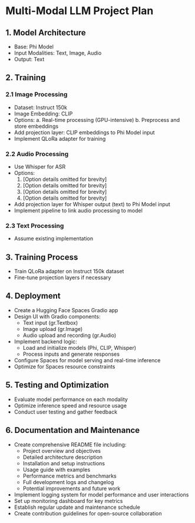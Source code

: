 # Multi-Modal LLM Project Plan

## 1. Model Architecture
- Base: Phi Model
- Input Modalities: Text, Image, Audio
- Output: Text

## 2. Training

### 2.1 Image Processing
- Dataset: Instruct 150k
- Image Embedding: CLIP
- Options:
  a. Real-time processing (GPU-intensive)
  b. Preprocess and store embeddings
- Add projection layer: CLIP embeddings to Phi Model input
- Implement QLoRa adapter for training

### 2.2 Audio Processing
- Use Whisper for ASR
- Options:
  1. [Option details omitted for brevity]
  2. [Option details omitted for brevity]
  3. [Option details omitted for brevity]
  4. [Option details omitted for brevity]
- Add projection layer for Whisper output (text) to Phi Model input
- Implement pipeline to link audio processing to model

### 2.3 Text Processing
- Assume existing implementation

## 3. Training Process
- Train QLoRa adapter on Instruct 150k dataset
- Fine-tune projection layers if necessary

## 4. Deployment
- Create a Hugging Face Spaces Gradio app
- Design UI with Gradio components:
  - Text input (gr.Textbox)
  - Image upload (gr.Image)
  - Audio upload and recording (gr.Audio)
- Implement backend logic:
  - Load and initialize models (Phi, CLIP, Whisper)
  - Process inputs and generate responses
- Configure Spaces for model serving and real-time inference
- Optimize for Spaces resource constraints

## 5. Testing and Optimization
- Evaluate model performance on each modality
- Optimize inference speed and resource usage
- Conduct user testing and gather feedback

## 6. Documentation and Maintenance
- Create comprehensive README file including:
  - Project overview and objectives
  - Detailed architecture description
  - Installation and setup instructions
  - Usage guide with examples
  - Performance metrics and benchmarks
  - Full development logs and changelog
  - Potential improvements and future work
- Implement logging system for model performance and user interactions
- Set up monitoring dashboard for key metrics
- Establish regular update and maintenance schedule
- Create contribution guidelines for open-source collaboration